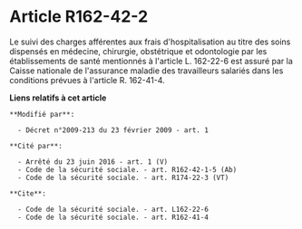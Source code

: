 # Article R162-42-2

Le suivi des charges afférentes aux frais d'hospitalisation au titre des soins dispensés en médecine, chirurgie, obstétrique
et odontologie par les établissements de santé mentionnés à l'article L. 162-22-6 est assuré par la Caisse nationale de
l'assurance maladie des travailleurs salariés dans les conditions prévues à l'article R. 162-41-4.

**Liens relatifs à cet article**

	**Modifié par**:

	  - Décret n°2009-213 du 23 février 2009 - art. 1

	**Cité par**:

	  - Arrêté du 23 juin 2016 - art. 1 (V)
	  - Code de la sécurité sociale. - art. R162-42-1-5 (Ab)
	  - Code de la sécurité sociale. - art. R174-22-3 (VT)

	**Cite**:

	  - Code de la sécurité sociale. - art. L162-22-6
	  - Code de la sécurité sociale. - art. R162-41-4
